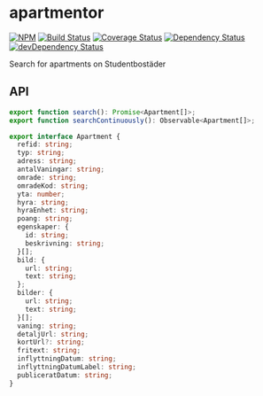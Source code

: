 # apartmentor



[![NPM](https://img.shields.io/npm/v/apartmentor.svg)](https://www.npmjs.com/package/apartmentor)
[![Build Status](https://img.shields.io/travis/maxdavidson/apartmentor/master.svg)](https://travis-ci.org/maxdavidson/apartmentor)
[![Coverage Status](https://img.shields.io/coveralls/maxdavidson/apartmentor/master.svg)](https://coveralls.io/github/maxdavidson/apartmentor?branch=master)
[![Dependency Status](https://img.shields.io/david/maxdavidson/apartmentor.svg)](https://david-dm.org/maxdavidson/apartmentor)
[![devDependency Status](https://img.shields.io/david/dev/maxdavidson/apartmentor.svg)](https://david-dm.org/maxdavidson/apartmentor?type=dev)

Search for apartments on Studentbostäder

## API

```typescript
export function search(): Promise<Apartment[]>;
export function searchContinuously(): Observable<Apartment[]>;

export interface Apartment {
  refid: string;
  typ: string;
  adress: string;
  antalVaningar: string;
  omrade: string;
  omradeKod: string;
  yta: number;
  hyra: string;
  hyraEnhet: string;
  poang: string;
  egenskaper: {
    id: string;
    beskrivning: string;
  }[];
  bild: {
    url: string;
    text: string;
  };
  bilder: {
    url: string;
    text: string;
  }[];
  vaning: string;
  detaljUrl: string;
  kortUrl?: string;
  fritext: string;
  inflyttningDatum: string;
  inflyttningDatumLabel: string;
  publiceratDatum: string;
}
```
